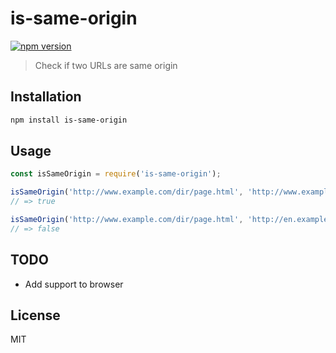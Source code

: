 # is-same-origin

[![npm version](https://img.shields.io/npm/v/is-same-origin.svg)](https://www.npmjs.com/package/is-same-origin)

> Check if two URLs are same origin

## Installation

```sh
npm install is-same-origin
```

## Usage

```js
const isSameOrigin = require('is-same-origin');

isSameOrigin('http://www.example.com/dir/page.html', 'http://www.example.com/dir/page2.html');
// => true

isSameOrigin('http://www.example.com/dir/page.html', 'http://en.example.com/dir/other.html');
// => false
```

## TODO

- Add support to browser

## License

MIT
